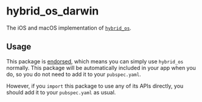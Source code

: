 # hybrid_os_darwin

The iOS and macOS implementation of [`hybrid_os`][1].

## Usage

This package is [endorsed][2], which means you can simply use `hybrid_os`
normally. This package will be automatically included in your app when you do,
so you do not need to add it to your `pubspec.yaml`.

However, if you `import` this package to use any of its APIs directly, you
should add it to your `pubspec.yaml` as usual.

[1]: https://pub.dev/packages/hybrid_os
[2]: https://flutter.dev/docs/development/packages-and-plugins/developing-packages#endorsed-federated-plugin
